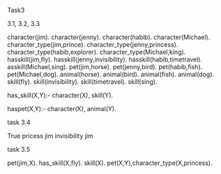 Task3

3.1, 3.2, 3.3

character(jim). character(jenny). character(habib). character(Michael). character_type(jim,prince). character_type(jenny,princess). character_type(habib,explorer). character_type(Michael,king). hasskill(jim,fly). hasskill(jenny,invisibility). hasskill(habib,timetravel). asskill(Michael,sing). pet(jim,horse). pet(jenny,bird). pet(habib,fish). pet(Michael,dog). animal(horse). animal(bird). animal(fish). animal(dog). skill(fly). skill(invisibility). skill(timetravel). skill(sing).

has_skill(X,Y):- character(X), skill(Y).

haspet(X,Y):- character(X), animal(Y).

task 3.4

True pricess jim invisibility jim

task 3.5

pet(jim,X). has_skill(X,fly). skill(X). pet(X,Y),character_type(X,princess).